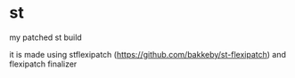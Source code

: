 # st
my patched st build

it is made using stflexipatch (https://github.com/bakkeby/st-flexipatch) and flexipatch finalizer
